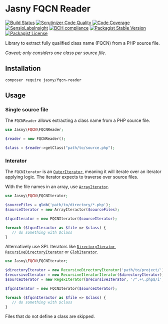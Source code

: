 Jasny FQCN Reader
===

[![Build Status](https://travis-ci.org/jasny/fqcn-reader.svg?branch=master)](https://travis-ci.org/jasny/{{library}})
[![Scrutinizer Code Quality](https://scrutinizer-ci.com/g/jasny/fqcn-reader/badges/quality-score.png?b=master)](https://scrutinizer-ci.com/g/jasny/{{library}}/?branch=master)
[![Code Coverage](https://scrutinizer-ci.com/g/jasny/fqcn-reader/badges/coverage.png?b=master)](https://scrutinizer-ci.com/g/jasny/{{library}}/?branch=master)
[![SensioLabsInsight](https://insight.sensiolabs.com/projects/1976d2de-1c9c-4c42-8bcd-420ff78e4e1c/mini.png)](https://insight.sensiolabs.com/projects/1976d2de-1c9c-4c42-8bcd-420ff78e4e1c)
[![BCH compliance](https://bettercodehub.com/edge/badge/jasny/fqcn-reader?branch=master)](https://bettercodehub.com/)
[![Packagist Stable Version](https://img.shields.io/packagist/v/jasny/fqcn-reader.svg)](https://packagist.org/packages/jasny/{{library}})
[![Packagist License](https://img.shields.io/packagist/l/jasny/fqcn-reader.svg)](https://packagist.org/packages/jasny/{{library}})

Library to extract fully qualified class name (FQCN) from a PHP source file.

_Caveat; only considers one class per source file._

Installation
---

    composer require jasny/fqcn-reader

Usage
---

### Single source file

The `FQCNReader` allows extracting a class name from a PHP source file.

```php
use Jasny\FQCN\FQCNReader;

$reader = new FQCNReader();

$class = $reader->getClass("path/to/source.php");
```

### Interator

The `FQCNIterator` is an [`OuterIterator`](http://php.net/manual/en/class.outeriterator.php), meaning it will iterate
over an iterator applying logic. The iterator expects to traverse over source files.

With the file names in an array, use [`ArrayIterator`](http://php.net/ArrayIterator).

```php
use Jasny\FQCN\FQCNIterator;

$sourceFiles = glob('path/to/directory/*.php');
$sourceIterator = new ArrayIteractor($sourceFiles);

$fqcnIterator = new FQCNIterator($sourceIterator);

foreach ($fqcnIteractor as $file => $class) {
   // do something with $class
}
```

Alternatively use SPL Iterators like [`DirectoryIterator`](http://php.net/DirectoryIterator),
[`RecursiveDirectoryIterator`](http://php.net/RecursiveDirectoryIterator) or
[`GlobIterator`](http://php.net/GlobIterator).

```php
use Jasny\FQCN\FQCNIterator;

$directoryIterator = new RecursiveDirectoryIterator('path/to/project/');
$recursiveIterator = new RecursiveIteratorIterator($directoryIterator);
$sourceIterator = new RegexIterator($recursiveIterator, '/^.+\.php$/i', RegexIterator::GET_MATCH);

$fqcnIterator = new FQCNIterator($sourceIterator);

foreach ($fqcnIteractor as $file => $class) {
   // do something with $class
}
```

Files that do not define a class are skipped.

